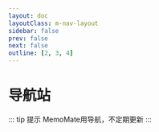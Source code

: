```yaml
---
layout: doc
layoutClass: m-nav-layout
sidebar: false
prev: false
next: false
outline: [2, 3, 4]
---
```


<style src="/.vitepress/theme/style/nav.css"></style>

<script setup>
import { NAV_DATA } from '/.vitepress/theme/untils/data'
</script>


# 导航站

::: tip 提示
MemoMate用导航，不定期更新
:::

<MNavLinks v-for="{title, items} in NAV_DATA" :title="title" :items="items"/>
